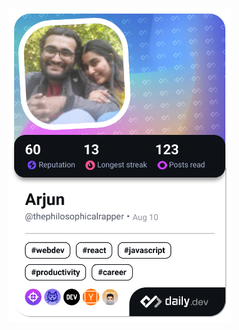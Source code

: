 <a href="https://app.daily.dev/thephilosophicalrapper"><img src="./devcard.png" width="356" alt="Arjun's Dev Card"/></a>

<!--
**ArjunProh1t/ArjunProh1t** is a ✨ _special_ ✨ repository because its `README.md` (this file) appears on your GitHub profile.

Here are some ideas to get you started:

- 🔭 I’m currently working on ...
- 🌱 I’m currently learning ...
- 👯 I’m looking to collaborate on ...
- 🤔 I’m looking for help with ...
- 💬 Ask me about ...
- 📫 How to reach me: ...
- 😄 Pronouns: ...
- ⚡ Fun fact: ...
-->
